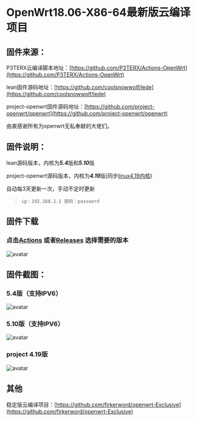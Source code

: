 # OpenWrt18.06-X86-64最新版云编译项目

## 固件来源：

P3TERX云编译脚本地址：[https://github.com/P3TERX/Actions-OpenWrt](https://github.com/P3TERX/Actions-OpenWrt)

lean固件源码地址：[https://github.com/coolsnowwolf/lede](https://github.com/coolsnowwolf/lede)

project-openwrt固件源码地址：[https://github.com/project-openwrt/openwrt](https://github.com/project-openwrt/openwrt)

由衷感谢所有为openwrt无私奉献的大佬们。

## 固件说明：

lean源码版本，内核为***5.4***版和***5.10***版

project-openwrt源码版本，内核为***4.19***版(同步[linux4.19内核](https://www.kernel.org/))

自动每3天更新一次，手动不定时更新

> `ip：192.168.1.1 密码：password`

## 固件下载
### 点击[Actions](https://github.com/firker/openwrt-Exclusive/actions) 或者[Releases](https://github.com/firker/openwrt-Exclusive/releases) 选择需要的版本
![avatar](https://raw.githubusercontent.com/firker/openwrt-Exclusive/main/boc/c.png)

## 固件截图：
### 5.4版（支持IPV6）
![avatar](https://raw.githubusercontent.com/firker/openwrt-Exclusive/main/boc/d.png)
### 5.10版（支持IPV6）
![avatar](https://raw.githubusercontent.com/firker/openwrt-Exclusive/main/boc/b.png)
### project 4.19版
![avatar](https://raw.githubusercontent.com/firker/openwrt-Exclusive/main/boc/e.png)
## 其他


稳定版云编译项目：[https://github.com/firkerword/openwrt-Exclusive](https://github.com/firkerword/openwrt-Exclusive)

